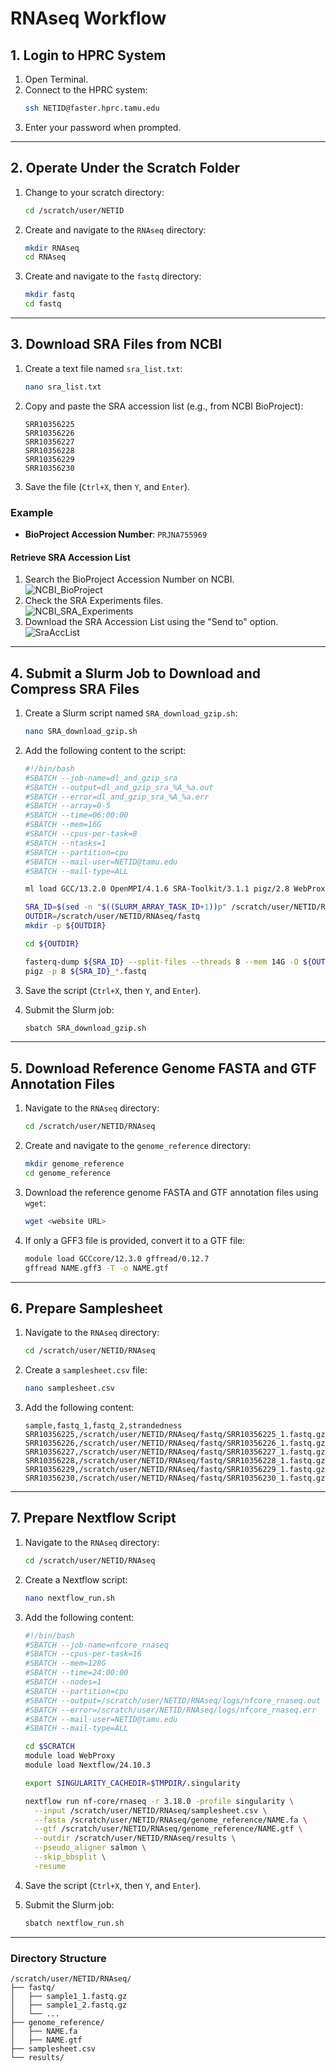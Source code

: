 # **RNAseq Workflow**

## **1. Login to HPRC System**

1. Open Terminal.
2. Connect to the HPRC system:
    ```bash
    ssh NETID@faster.hprc.tamu.edu
    ```
3. Enter your password when prompted.

---

## **2. Operate Under the Scratch Folder**

1. Change to your scratch directory:
    ```bash
    cd /scratch/user/NETID
    ```
2. Create and navigate to the `RNAseq` directory:
    ```bash
    mkdir RNAseq
    cd RNAseq
    ```
3. Create and navigate to the `fastq` directory:
    ```bash
    mkdir fastq
    cd fastq
    ```

---

## **3. Download SRA Files from NCBI**

1. Create a text file named `sra_list.txt`:
    ```bash
    nano sra_list.txt
    ```
2. Copy and paste the SRA accession list (e.g., from NCBI BioProject):
    ```
    SRR10356225
    SRR10356226
    SRR10356227
    SRR10356228
    SRR10356229
    SRR10356230
    ```
3. Save the file (`Ctrl+X`, then `Y`, and `Enter`).

### **Example**
- **BioProject Accession Number**: `PRJNA755969`

#### **Retrieve SRA Accession List**
1. Search the BioProject Accession Number on NCBI.  
    ![NCBI_BioProject](../../../Img/NCBI_BioProject.png)
2. Check the SRA Experiments files.  
    ![NCBI_SRA_Experiments](../../../Img/NCBI_SRA_Experiments.png)
3. Download the SRA Accession List using the "Send to" option.  
    ![SraAccList](../../../Img/NCBI_SRA_Accession_List.png)

---

## **4. Submit a Slurm Job to Download and Compress SRA Files**

1. Create a Slurm script named `SRA_download_gzip.sh`:
    ```bash
    nano SRA_download_gzip.sh
    ```
2. Add the following content to the script:
    ```bash
    #!/bin/bash
    #SBATCH --job-name=dl_and_gzip_sra
    #SBATCH --output=dl_and_gzip_sra_%A_%a.out
    #SBATCH --error=dl_and_gzip_sra_%A_%a.err
    #SBATCH --array=0-5
    #SBATCH --time=06:00:00
    #SBATCH --mem=16G
    #SBATCH --cpus-per-task=8
    #SBATCH --ntasks=1
    #SBATCH --partition=cpu
    #SBATCH --mail-user=NETID@tamu.edu
    #SBATCH --mail-type=ALL  

    ml load GCC/13.2.0 OpenMPI/4.1.6 SRA-Toolkit/3.1.1 pigz/2.8 WebProxy

    SRA_ID=$(sed -n "$((SLURM_ARRAY_TASK_ID+1))p" /scratch/user/NETID/RNAseq/fastq/sra_list.txt)
    OUTDIR=/scratch/user/NETID/RNAseq/fastq
    mkdir -p ${OUTDIR}

    cd ${OUTDIR}

    fasterq-dump ${SRA_ID} --split-files --threads 8 --mem 14G -O ${OUTDIR}
    pigz -p 8 ${SRA_ID}_*.fastq
    ```
3. Save the script (`Ctrl+X`, then `Y`, and `Enter`).

4. Submit the Slurm job:
    ```bash
    sbatch SRA_download_gzip.sh
    ```

---

## **5. Download Reference Genome FASTA and GTF Annotation Files**

1. Navigate to the `RNAseq` directory:
    ```bash
    cd /scratch/user/NETID/RNAseq
    ```
2. Create and navigate to the `genome_reference` directory:
    ```bash
    mkdir genome_reference
    cd genome_reference
    ```
3. Download the reference genome FASTA and GTF annotation files using `wget`:
    ```bash
    wget <website URL>
    ```
4. If only a GFF3 file is provided, convert it to a GTF file:
    ```bash
    module load GCCcore/12.3.0 gffread/0.12.7
    gffread NAME.gff3 -T -o NAME.gtf
    ```

---

## **6. Prepare Samplesheet**

1. Navigate to the `RNAseq` directory:
    ```bash
    cd /scratch/user/NETID/RNAseq
    ```
2. Create a `samplesheet.csv` file:
    ```bash
    nano samplesheet.csv
    ```
3. Add the following content:
    ```
    sample,fastq_1,fastq_2,strandedness
    SRR10356225,/scratch/user/NETID/RNAseq/fastq/SRR10356225_1.fastq.gz,/scratch/user/NETID/RNAseq/fastq/SRR10356225_2.fastq.gz,unstranded
    SRR10356226,/scratch/user/NETID/RNAseq/fastq/SRR10356226_1.fastq.gz,/scratch/user/NETID/RNAseq/fastq/SRR10356226_2.fastq.gz,unstranded
    SRR10356227,/scratch/user/NETID/RNAseq/fastq/SRR10356227_1.fastq.gz,/scratch/user/NETID/RNAseq/fastq/SRR10356227_2.fastq.gz,unstranded
    SRR10356228,/scratch/user/NETID/RNAseq/fastq/SRR10356228_1.fastq.gz,/scratch/user/NETID/RNAseq/fastq/SRR10356228_2.fastq.gz,unstranded
    SRR10356229,/scratch/user/NETID/RNAseq/fastq/SRR10356229_1.fastq.gz,/scratch/user/NETID/RNAseq/fastq/SRR10356229_2.fastq.gz,unstranded
    SRR10356230,/scratch/user/NETID/RNAseq/fastq/SRR10356230_1.fastq.gz,/scratch/user/NETID/RNAseq/fastq/SRR10356230_2.fastq.gz,unstranded
    ```

---

## **7. Prepare Nextflow Script**

1. Navigate to the `RNAseq` directory:
    ```bash
    cd /scratch/user/NETID/RNAseq
    ```
2. Create a Nextflow script:
    ```bash
    nano nextflow_run.sh
    ```
3. Add the following content:
    ```bash
    #!/bin/bash
    #SBATCH --job-name=nfcore_rnaseq
    #SBATCH --cpus-per-task=16
    #SBATCH --mem=128G
    #SBATCH --time=24:00:00
    #SBATCH --nodes=1
    #SBATCH --partition=cpu
    #SBATCH --output=/scratch/user/NETID/RNAseq/logs/nfcore_rnaseq.out
    #SBATCH --error=/scratch/user/NETID/RNAseq/logs/nfcore_rnaseq.err
    #SBATCH --mail-user=NETID@tamu.edu
    #SBATCH --mail-type=ALL  

    cd $SCRATCH
    module load WebProxy
    module load Nextflow/24.10.3

    export SINGULARITY_CACHEDIR=$TMPDIR/.singularity

    nextflow run nf-core/rnaseq -r 3.18.0 -profile singularity \
      --input /scratch/user/NETID/RNAseq/samplesheet.csv \
      --fasta /scratch/user/NETID/RNAseq/genome_reference/NAME.fa \
      --gtf /scratch/user/NETID/RNAseq/genome_reference/NAME.gtf \
      --outdir /scratch/user/NETID/RNAseq/results \
      --pseudo_aligner salmon \
      --skip_bbsplit \
      -resume
    ```
4. Save the script (`Ctrl+X`, then `Y`, and `Enter`).

5. Submit the Slurm job:
    ```bash
    sbatch nextflow_run.sh
    ``` 
---

### **Directory Structure**
```
/scratch/user/NETID/RNAseq/
├── fastq/
│   ├── sample1_1.fastq.gz
│   ├── sample1_2.fastq.gz
│   └── ...
├── genome_reference/
│   ├── NAME.fa
│   ├── NAME.gtf
├── samplesheet.csv
└── results/
```